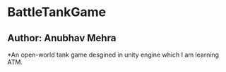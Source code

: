 # BattleTankGame
## Author: Anubhav Mehra
*An open-world tank game desgined in unity engine which I am learning ATM.
